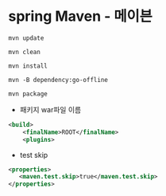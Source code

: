 # spring Maven - 메이븐

```
mvn update

mvn clean

mvn install

mvn -B dependency:go-offline

mvn package
```

- 패키지 war파일 이름

```xml
<build>
    <finalName>ROOT</finalName>
    <plugins>
```

- test skip

```xml
<properties>
   <maven.test.skip>true</maven.test.skip>
</properties>
```
